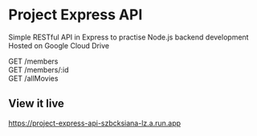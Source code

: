 # Project Express API

Simple RESTful API in Express to practise Node.js backend development
Hosted on Google Cloud Drive

GET /members  
GET /members/:id  
GET /allMovies

## View it live

https://project-express-api-szbcksiana-lz.a.run.app
